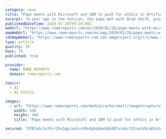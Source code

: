 ```yaml
---
category: news
title: "Pope meets with Microsoft and IBM to push for ethics in Artificial Intelligence"
excerpt: "A year ago in the Vatican, the pope met with Brad Smith, president of Microsoft. Both believe Artificial Intelligence research should be based on firm ethical foundations. As a result, they will meet again at the end of February to sign the “Call for Ethics.” John Kelly III, executive vice-president of IBM, will also participate."
publishedDateTime: 2020-01-28T09:39:00Z
webUrl: "https://www.romereports.com/en/2020/01/28/pope-meets-with-microsoft-and-ibm-to-push-for-ethics-in-artificial-intelligence/"
ampWebUrl: "https://www.romereports.com/en/amp/2020/01/28/pope-meets-with-microsoft-and-ibm-to-push-for-ethics-in-artificial-intelligence/"
cdnAmpWebUrl: "https://www-romereports-com.cdn.ampproject.org/c/s/www.romereports.com/en/amp/2020/01/28/pope-meets-with-microsoft-and-ibm-to-push-for-ethics-in-artificial-intelligence/"
type: article
quality: 70
heat: 70
published: true

provider:
  name: ROME REPORTS
  domain: romereports.com

topics:
  - AI
  - AI Ethics

images:
  - url: "https://www.romereports.com/media/cache/small/images/captura2020-01-03-13h26m09s335.jpg"
    width: 640
    height: 480
    title: "Pope meets with Microsoft and IBM to push for ethics in Artificial Intelligence"

secured: "EfBfwGc1xYV+/2hx5gpraskcnSRnXghqbmxGO44ECvrwGcY3InutV9caEGzVecgEuHu/AEBIyF78m8e/lMfCMj3foN5d9nJJCjh+26BuJy9bW2obv8kHFNkHYXAHW/lE8d6v1sD0oRQs0W54FytgkOX/P4KSF3anMlXM9ijzxPNek2/SkyEUQclNjNqh4ZRfqhdck4cS6aHvxi0+3n6xXjuP0K1dPMPVSzQcV0dhIPb0qzmJIgXyRkNkEnjTa7qq9kp85QTrx9E657upbrA6KumoVeJnRUIbTh8/iL3zyG91IgUMgSuPwS3Es8DkHC4hCn6dCKFfeZ545GNDq+V4wnF/Zsgddzb/izF3/IoGASjlNI1SPF+lAAXiEV7+ZLV/TUpS7VxPaOY4aSeGpp2k4IyQQugwNJuI+hBQ0Ht62/Echx4YQC/WOGy7BYpG9Y34W7whrq6EvHNROuyc+dcCahTrvCPazR7mk14aASa+I5k=;Hb2rgk0jGD74edGkl4Y6dQ=="
---
```


